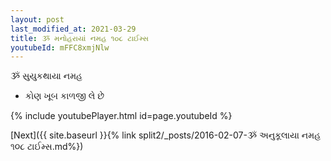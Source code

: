 ```yaml
---
layout: post
last_modified_at: 2021-03-29
title: ૐ મનોહરાયાં નમહ ૧૦૮ ટાઈમ્સ
youtubeId: mFFC8xmjNlw
---
```

 
 
 ૐ સુયુકથાયા નમહ  
 
 -  કોણ ખૂબ કાળજી લે છે 
 
  
 
  
 
 
 
 
 
 


{% include youtubePlayer.html id=page.youtubeId %}
 
[Next]({{ site.baseurl }}{% link  split2/_posts/2016-02-07-ૐ અનુકૂલાયા નમહ ૧૦૮ ટાઈમ્સ.md%})
 
